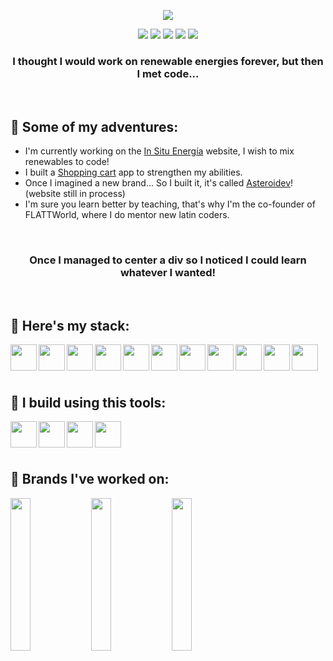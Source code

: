 <p align="center">
  <img src="https://user-images.githubusercontent.com/96452418/172259030-5f0c84b1-3773-4262-8cb9-b547f59bd448.png">
</p>

<p align="center">
  <a href="https://github.com/eduym17"><img src="https://img.shields.io/badge/GitHub-100000?style=for-the-badge&logo=github&logoColor=white" /></a>
  <a href="https://www.linkedin.com/in/eduym17/"><img src="https://img.shields.io/badge/LinkedIn-0077B5?style=for-the-badge&logo=linkedin&logoColor=white" /></a>
  <a href="https://twitter.com/Edu_YM"><img src="https://img.shields.io/badge/Twitter-1DA1F2?style=for-the-badge&logo=twitter&logoColor=white" /></a>
   <a href="https://www.hackerrank.com/eduym17"><img src="https://img.shields.io/badge/HackerRank-00EA64?style=for-the-badge&logo=HackerRank&logoColor=white" /></a>
  <a href="mailto:eduardo_yanez@live.com.mx"><img src="https://img.shields.io/badge/Mail-00C300?style=for-the-badge&logo=gmail&logoColor=white" /></a>
</p>

[github-eduym17]: https://github.com/eduym17
[twitter-eduym17]: https://twitter.com/Edu_YM
[linkedin-eduym17]: https://www.linkedin.com/in/eduardoym/
[mail-eduym17]: mailto:eduardo_yanez@live.com.mx

<h3 align="center">I thought I would work on renewable energies forever, but then I met code...</h3>
<br/>

## 🌠 Some of my adventures:
* I'm currently working on the <a href="https://www.in-situ.com.mx/">In Situ Energía</a> website, I wish to mix renewables to code!
* I built a <a href="https://github.com/eduym17/EY-shopping-cart">Shopping cart</a> app to strengthen my abilities.
* Once I imagined a new brand... So I built it, it's called <a href="https://www.asteroi.dev/">Asteroidev</a>! (website still in process)
* I'm sure you learn better by teaching, that's why I'm the co-founder of FLATTWorld, where I do mentor new latin coders.

<br/>
<h3 align="center">
   Once I managed to center a div so I noticed I could learn whatever I wanted!
</h3>
<br/>

## 🚀 Here's my stack:
<a href="https://developer.mozilla.org/es/docs/Web/HTML" target="_blank"><img align="left" height="42px" src="https://cdn.jsdelivr.net/gh/devicons/devicon/icons/html5/html5-original.svg" /></a>
<a href="https://developer.mozilla.org/es/docs/Web/CSS" target="_blank"><img align="left" height="42px" src="https://cdn.jsdelivr.net/gh/devicons/devicon/icons/css3/css3-original.svg" /></a>
<a href="https://developer.mozilla.org/es/docs/Web/JavaScript" target="_blank"><img align="left" height="42px" src="https://cdn.jsdelivr.net/gh/devicons/devicon/icons/javascript/javascript-original.svg" /></a>
  <a href="https://reactjs.org/" target="_blank"><img align="left" height="42px" src="https://cdn.jsdelivr.net/gh/devicons/devicon/icons/react/react-original.svg" /></a>
  <a href="https://vuejs.org/" target="_blank"><img align="left" height="42px" src="https://cdn.jsdelivr.net/gh/devicons/devicon/icons/vuejs/vuejs-original.svg" /></a>
 <a href="https://nodejs.org/" target="_blank"><img align="left" height="42px" src="https://cdn.jsdelivr.net/gh/devicons/devicon/icons/nodejs/nodejs-original.svg" /></a>
 <a href="https://jestjs.io/" target="_blank"><img align="left" height="42px" src="https://cdn.jsdelivr.net/gh/devicons/devicon/icons/jest/jest-plain.svg" /></a>
 <a href="https://expressjs.com/" target="_blank"><img align="left" height="42px" src="https://cdn.jsdelivr.net/gh/devicons/devicon/icons/express/express-original.svg" /></a>
 <a href="https://www.postgresql.org/" target="_blank"><img align="left" height="42px" src="https://cdn.jsdelivr.net/gh/devicons/devicon/icons/postgresql/postgresql-original.svg" /></a>
 <a href="https://www.mongodb.com/" target="_blank"><img align="left" height="42px" src="https://cdn.jsdelivr.net/gh/devicons/devicon/icons/mongodb/mongodb-original.svg" /></a>
 <a href="https://git-scm.com/" target="_blank"><img align="left" height="42px" src="https://cdn.jsdelivr.net/gh/devicons/devicon/icons/git/git-original.svg" /></a>
<br />
<br />
<br />

## 🔭 I build using this tools:
<a href="https://code.visualstudio.com/" target="_blank"><img align="left" height="42px" src="https://cdn.jsdelivr.net/gh/devicons/devicon/icons/vscode/vscode-original.svg" /></a>
<a href="https://www.figma.com/" target="_blank"><img align="left" height="42px" src="https://cdn.jsdelivr.net/gh/devicons/devicon/icons/figma/figma-original.svg" /></a>
<a href="https://www.adobe.com/mx/products/illustrator.html" target="_blank"><img align="left" height="42px" src="https://cdn.jsdelivr.net/gh/devicons/devicon/icons/illustrator/illustrator-plain.svg" /></a>
<a href="https://www.adobe.com/mx/products/photoshop.html" target="_blank"><img align="left" height="42px" src="https://cdn.jsdelivr.net/gh/devicons/devicon/icons/photoshop/photoshop-plain.svg" /></a>
<br />
<br />
<br />

## 🌌 Brands I've worked on:
<img width="25%" align=left src="https://user-images.githubusercontent.com/96452418/172278533-624a839f-18c1-4634-b0ae-8205645ad3fb.png" />
<img width="25%" align=left src="https://user-images.githubusercontent.com/96452418/172278017-81f63ab7-9a30-4f0a-a779-80e86c14354c.png" />
<img width="25%" align=left src="https://user-images.githubusercontent.com/96452418/172278853-0d1fc3bf-c86e-468a-8427-972973828b72.png" />
